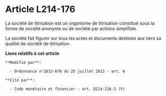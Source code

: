 # Article L214-176

La société de titrisation est un organisme de titrisation constitué sous la forme de société anonyme ou de société par
actions simplifiée. 

La société fait figurer sur tous les actes et documents destinés aux tiers sa qualité de société de titrisation.

**Liens relatifs à cet article**

	**Modifié par**:

	  - Ordonnance n°2013-676 du 25 juillet 2013 - art. 6

	**Cité par**:

	  - Code monétaire et financier - art. D214-216-2 (V)
